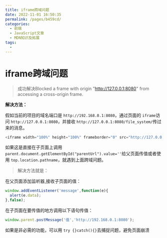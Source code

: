 ```yaml
---
title: iframe跨域问题
date: 2022-11-01 16:50:35
permalink: /pages/b459cd/
categories:
  - 前端
  - JavaScript文章
  - MDN知识及拓展
tags:
  -
---
```

# iframe跨域问题

> 成功解决Blocked a frame with origin "http://127.0.0.1:8080" from accessing a cross-origin frame.

<!-- more -->

**解决方法：**

假如当前的项目的域名端口是 `http://192.168.0.1:8080`，通过页面的 `iframe`访问 `http://127.0.0.1:8080`，并接收 `http://127.0.0.1:8080/file_system/`传过来的消息。

```js
<iframe width="100%" height="100%" frameborder="0" src="http://127.0.0.1:8080/file_system/"></iframe>
```

如果这是直接在子页面上调用 `parent.document.getElementById("parentUrl").value=''`给父页面传值或者使用 `top.location.pathname`，就遇到上面跨域问题。

> 解决方法就是：

在父页面添加监听器,接收子页面的值：

```js
window.addEventListener('message',function(e){
  alert(e.data);
},false);
```

在子页面在要传值的地方调用以下语句传值：

```js
window.parent.postMessage('值','http://192.168.0.1:8080');
```

如果是非必需的功能，可以用 `try {}catch(){}`去捕捉问题，避免页面崩溃
